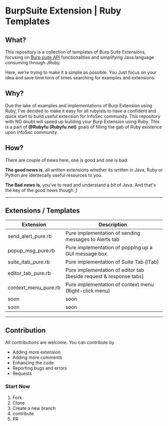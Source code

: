 # BurpSuite Extension | Ruby Templates
## What? 

This repository is a collection of templates of Burp Suite Extensions, focusing on [Burp suite API](https://portswigger.net/burp/extender/api/) functionalities and simplifying Java language consuming through JRuby.

Here, we're trying to make it a simple as possible. You Just focus on your idea and save time tons of times searching for examples and extensions.

## Why? 

Due the lake of examples and implementations of Burp Extension using Ruby, I've decided to make it easy for all rubyists to have a confident and quick start to build useful extension for InfoSec community. This repository with NO doubt will speed up building your Burp Extension using Ruby. This is a part of **@Rubyfu (Rubyfu.net)** goals of filling the gab of Ruby existence upon InfoSec community.

## How? 

There are couple of news here, one is good and one is bad:

**The good news is**, all written extensions whether its written in Java, Ruby or Python are identecally useful resources to you.

**The Bad news is**, you've to read and understand a *bit* of Java. And that's the key of the good news though ;) 

---

## Extensions / Templates

| Extension            | Description                              |
| -------------------- | ---------------------------------------- |
| send_alert_pure.rb   | Pure implementation of sending messages to Alerts tab |
| popup_msg_pure.rb    | Pure implementation of popping up a GUI message box |
| suite_itab_pure.rb   | Pure implementation of Suite Tab (ITab)  |
| editor_tab_pure.rb   | Pure implementation of editor tab (beside request & response tabs) |
| context_menu_pure.rb | Pure implementation of context menu (Right-click menu) |
| soon                 | soon                                     |
| soon                 | soon                                     |



---

## Contribution 

All contributions are welcome. You can contribute by

* Adding more extension 
* Adding more comments 
* Enhancing the code 
* Reporting bugs and errors 
* Requests 

### Start Now 

1. Fork 
2. Clone 
3. Create a new branch 
4. contribute 
5. PR


